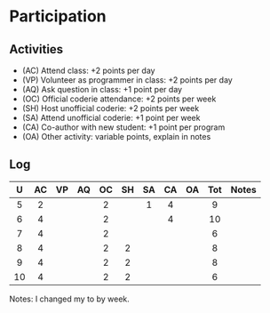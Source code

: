 Participation
=============

## Activities ## 

+ (AC) Attend class: +2 points per day
+ (VP) Volunteer as programmer in class: +2 points per day
+ (AQ) Ask question in class: +1 point per day
+ (OC) Official coderie attendance: +2 points per week
+ (SH) Host unofficial coderie: +2 points per week
+ (SA) Attend unofficial coderie: +1 point per week
+ (CA) Co-author with new student: +1 point per program
+ (OA) Other activity: variable points, explain in notes

## Log ##

| U | AC | VP | AQ | OC | SH | SA | CA | OA | Tot | Notes |
|:-:|:--:|:--:|:--:|:--:|:--:|:--:|:--:|:--:|:---:|:------|
| 5 |  2 |    |    |  2 |    |  1 |  4 |    |  9  |       |
| 6 |  4 |    |    |  2 |    |    |  4 |    |  10 |       |
| 7 |  4 |    |    |  2 |    |    |    |    |  6  |       |
| 8 |  4 |    |    |  2 |  2 |    |    |    |  8  |       |
| 9 |  4 |    |    |  2 |  2 |    |    |    |  8  |       |
| 10|  4 |    |    |  2 |  2 |    |    |    |  6  |       |

Notes: I changed my to by week.

